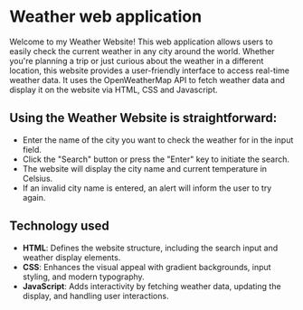 # Weather web application
Welcome to my Weather Website! This web application allows users to easily check the current weather in any city around the world. Whether you're planning a trip or just curious about the weather in a different location, this website provides a user-friendly interface to access real-time weather data. It uses the OpenWeatherMap API to fetch weather data and display it on the website via HTML, CSS and Javascript.

## Using the Weather Website is straightforward:
* Enter the name of the city you want to check the weather for in the input field.
* Click the "Search" button or press the "Enter" key to initiate the search.
* The website will display the city name and current temperature in Celsius.
* If an invalid city name is entered, an alert will inform the user to try again.

## Technology used
* **HTML**: Defines the website structure, including the search input and weather display elements.
* **CSS**: Enhances the visual appeal with gradient backgrounds, input styling, and modern typography.
* **JavaScript**: Adds interactivity by fetching weather data, updating the display, and handling user interactions.
